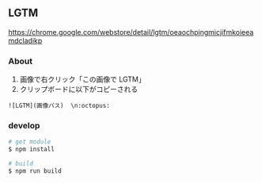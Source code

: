 ## LGTM

https://chrome.google.com/webstore/detail/lgtm/oeaochpjngmicjifmkoieeamdcladikp

### About

1. 画像で右クリック「この画像で LGTM」
2. クリップボードに以下がコピーされる

```
![LGTM](画像パス)  \n:octopus:
```

### develop

```bash
# get module
$ npm install

# build
$ npm run build
```
